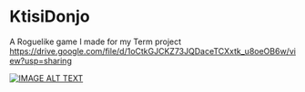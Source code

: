 # KtisiDonjo
A Roguelike game I made for my Term project
https://drive.google.com/file/d/1oCtkGJCKZ73JQDaceTCXxtk_u8oeOB6w/view?usp=sharing

[![IMAGE ALT TEXT](http://img.youtube.com/vi/ZIMfmFAspEM/0.jpg)](http://www.youtube.com/watch?v=ZIMfmFAspEM "DemoKtisiDonjo")
